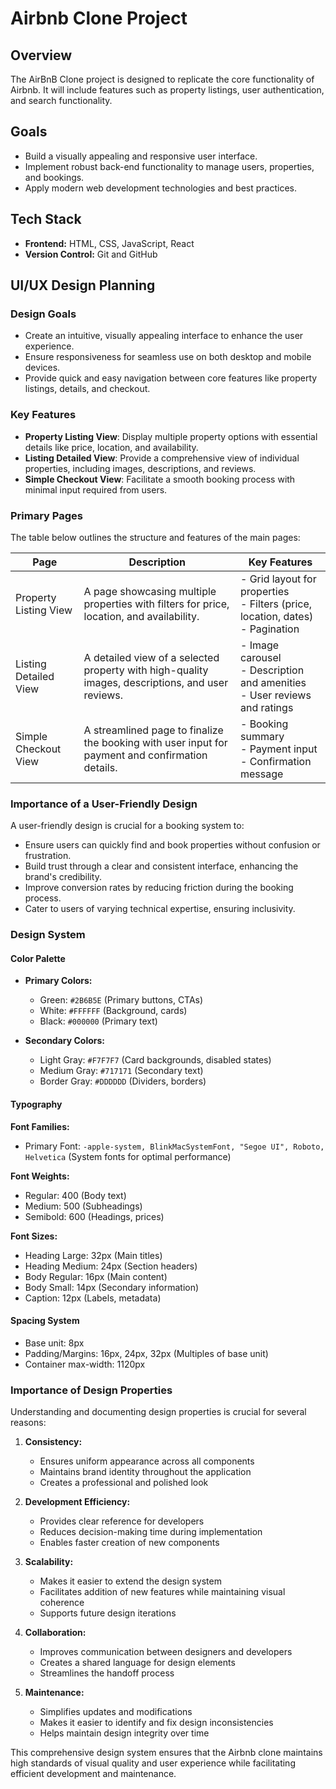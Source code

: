 # Airbnb Clone Project

## Overview
The AirBnB Clone project is designed to replicate the core functionality of Airbnb. It will include features such as property listings, user authentication, and search functionality.

## Goals
- Build a visually appealing and responsive user interface.
- Implement robust back-end functionality to manage users, properties, and bookings.
- Apply modern web development technologies and best practices.

## Tech Stack
- **Frontend:** HTML, CSS, JavaScript, React 
- **Version Control:** Git and GitHub

## UI/UX Design Planning

### Design Goals
- Create an intuitive, visually appealing interface to enhance the user experience.
- Ensure responsiveness for seamless use on both desktop and mobile devices.
- Provide quick and easy navigation between core features like property listings, details, and checkout.

### Key Features
- **Property Listing View**: Display multiple property options with essential details like price, location, and availability.
- **Listing Detailed View**: Provide a comprehensive view of individual properties, including images, descriptions, and reviews.
- **Simple Checkout View**: Facilitate a smooth booking process with minimal input required from users.

### Primary Pages
The table below outlines the structure and features of the main pages:

| **Page**                | **Description**                                                                                     | **Key Features**                                                                                       |
|-------------------------|----------------------------------------------------------------------------------------------------|-------------------------------------------------------------------------------------------------------|
| Property Listing View   | A page showcasing multiple properties with filters for price, location, and availability.          | - Grid layout for properties<br>- Filters (price, location, dates)<br>- Pagination                    |
| Listing Detailed View   | A detailed view of a selected property with high-quality images, descriptions, and user reviews.   | - Image carousel<br>- Description and amenities<br>- User reviews and ratings                        |
| Simple Checkout View    | A streamlined page to finalize the booking with user input for payment and confirmation details.   | - Booking summary<br>- Payment input<br>- Confirmation message                                       |

### Importance of a User-Friendly Design
A user-friendly design is crucial for a booking system to:
- Ensure users can quickly find and book properties without confusion or frustration.
- Build trust through a clear and consistent interface, enhancing the brand's credibility.
- Improve conversion rates by reducing friction during the booking process.
- Cater to users of varying technical expertise, ensuring inclusivity.

### Design System

#### Color Palette
- **Primary Colors:**
  - Green: `#2B6B5E` (Primary buttons, CTAs)
  - White: `#FFFFFF` (Background, cards)
  - Black: `#000000` (Primary text)

- **Secondary Colors:**
  - Light Gray: `#F7F7F7` (Card backgrounds, disabled states)
  - Medium Gray: `#717171` (Secondary text)
  - Border Gray: `#DDDDDD` (Dividers, borders)

#### Typography

**Font Families:**
- Primary Font: `-apple-system, BlinkMacSystemFont, "Segoe UI", Roboto, Helvetica` (System fonts for optimal performance)

**Font Weights:**
- Regular: 400 (Body text)
- Medium: 500 (Subheadings)
- Semibold: 600 (Headings, prices)

**Font Sizes:**
- Heading Large: 32px (Main titles)
- Heading Medium: 24px (Section headers)
- Body Regular: 16px (Main content)
- Body Small: 14px (Secondary information)
- Caption: 12px (Labels, metadata)

#### Spacing System
- Base unit: 8px
- Padding/Margins: 16px, 24px, 32px (Multiples of base unit)
- Container max-width: 1120px

### Importance of Design Properties

Understanding and documenting design properties is crucial for several reasons:

1. **Consistency:**
   - Ensures uniform appearance across all components
   - Maintains brand identity throughout the application
   - Creates a professional and polished look

2. **Development Efficiency:**
   - Provides clear reference for developers
   - Reduces decision-making time during implementation
   - Enables faster creation of new components

3. **Scalability:**
   - Makes it easier to extend the design system
   - Facilitates addition of new features while maintaining visual coherence
   - Supports future design iterations

4. **Collaboration:**
   - Improves communication between designers and developers
   - Creates a shared language for design elements
   - Streamlines the handoff process

5. **Maintenance:**
   - Simplifies updates and modifications
   - Makes it easier to identify and fix design inconsistencies
   - Helps maintain design integrity over time

This comprehensive design system ensures that the Airbnb clone maintains high standards of visual quality and user experience while facilitating efficient development and maintenance.
